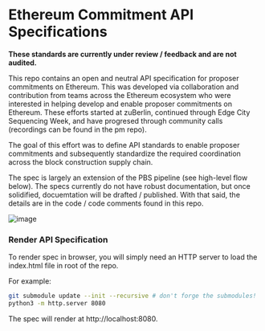 # Ethereum Commitment API Specifications

**These standards are currently under review / feedback and are not audited.**

This repo contains an open and neutral API specification for proposer commitments on Ethereum. This was developed via collaboration and contribution from teams across the Ethereum ecosystem who were interested in helping develop and enable proposer commitments on Ethereum. These efforts started at zuBerlin, continued through Edge City Sequencing Week, and have progresed through community calls (recordings can be found in the pm repo). 

The goal of this effort was to define API standards to enable proposer commitments and subsequently standardize the required coordination across the block construction supply chain.

The spec is largely an extension of the PBS pipeline (see high-level flow below). The specs currently do not have robust documentation, but once solidified, docuemtation will be drafted / published. With that said, the details are in the code / code comments found in this repo. 

![image](https://github.com/user-attachments/assets/0b402fa0-bade-429f-b8cd-fcbd06adc572)

### Render API Specification
To render spec in browser, you will simply need an HTTP server to load the index.html file in root of the repo.

For example:

```bash
git submodule update --init --recursive # don't forge the submodules!
python3 -m http.server 8080
```

The spec will render at http://localhost:8080.
